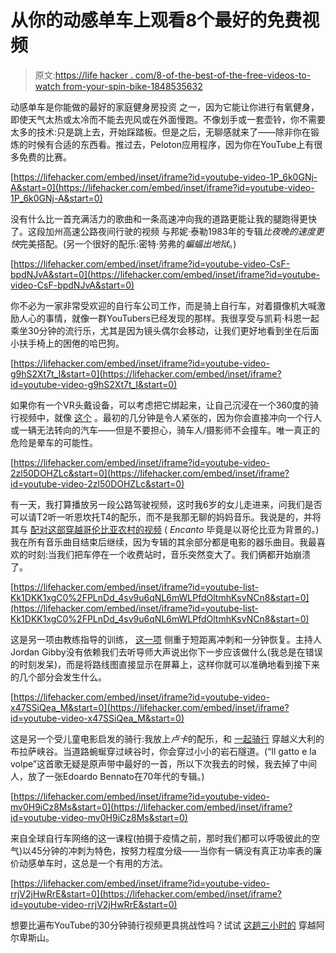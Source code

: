 # 从你的动感单车上观看8个最好的免费视频

> 原文:[https://life hacker . com/8-of-the-best-of-the-free-videos-to-watch from-your-spin-bike-1848535632](https://lifehacker.com/8-of-the-best-free-videos-to-watch-from-your-spin-bike-1848535632)

动感单车是你能做的最好的家庭健身房投资 之一，因为它能让你进行有氧健身，即使天气太热或太冷而不能去兜风或在外面慢跑。不像划手或一套壶铃，你不需要太多的技术:只是跳上去，开始踩踏板。但是之后，无聊感就来了——除非你在锻炼的时候有合适的东西看。推过去，Peloton应用程序，因为你在YouTube上有很多免费的比赛。

 [https://lifehacker.com/embed/inset/iframe?id=youtube-video-1P_6k0GNj-A&start=0](https://lifehacker.com/embed/inset/iframe?id=youtube-video-1P_6k0GNj-A&start=0) 

没有什么比一首充满活力的歌曲和一条高速冲向我的道路更能让我的腿跑得更快了。这段加州高速公路夜间行驶的视频 与邦妮·泰勒1983年的专辑*比夜晚的速度更快*完美搭配。(另一个很好的配乐:密特·劳弗的*蝙蝠出地狱*。)

 [https://lifehacker.com/embed/inset/iframe?id=youtube-video-CsF-bpdNJvA&start=0](https://lifehacker.com/embed/inset/iframe?id=youtube-video-CsF-bpdNJvA&start=0) 

你不必为一家非常受欢迎的自行车公司工作，而是骑上自行车，对着摄像机大喊激励人心的事情，就像一群YouTubers已经发现的那样。我很享受与凯莉·科恩一起乘坐30分钟的流行乐，尤其是因为镜头偶尔会移动，让我们更好地看到坐在后面小扶手椅上的困倦的哈巴狗。

 [https://lifehacker.com/embed/inset/iframe?id=youtube-video-g9hS2Xt7t_I&start=0](https://lifehacker.com/embed/inset/iframe?id=youtube-video-g9hS2Xt7t_I&start=0) 

如果你有一个VR头戴设备，可以考虑把它绑起来，让自己沉浸在一个360度的骑行视频中，就像 [这个](https://www.youtube.com/watch?v=g9hS2Xt7t_I) 。最初的几分钟是令人紧张的，因为你会直接冲向一个行人或一辆无法转向的汽车——但是不要担心，骑车人/摄影师不会撞车。唯一真正的危险是晕车的可能性。

 [https://lifehacker.com/embed/inset/iframe?id=youtube-video-2zl50DOHZLc&start=0](https://lifehacker.com/embed/inset/iframe?id=youtube-video-2zl50DOHZLc&start=0) 

有一天，我打算播放另一段公路驾驶视频，这时我6岁的女儿走进来，问我们是否可以请T2听一听恩坎托T4的配乐，而不是我那无聊的妈妈音乐。我说是的，并将其与 [配对这部穿越哥伦比亚农村的视频](https://www.youtube.com/watch?v=2zl50DOHZLc) ( *Encanto* 毕竟是以哥伦比亚为背景的。)我在所有音乐曲目结束后继续，因为专辑的其余部分都是电影的器乐曲目。我最喜欢的时刻:当我们把车停在一个收费站时，音乐突然变大了。我们俩都开始崩溃了。

 [https://lifehacker.com/embed/inset/iframe?id=youtube-list-Kk1DKK1xgC0%2FPLnDd_4sv9u6qNL6mWLPfdOltmhKsvNCn8&start=0](https://lifehacker.com/embed/inset/iframe?id=youtube-list-Kk1DKK1xgC0%2FPLnDd_4sv9u6qNL6mWLPfdOltmhKsvNCn8&start=0) 

这是另一项由教练指导的训练， [这一项](https://www.youtube.com/watch?v=Kk1DKK1xgC0&list=PLnDd_4sv9u6qNL6mWLPfdOltmhKsvNCn8&index=7) 侧重于短距离冲刺和一分钟恢复。主持人Jordan Gibby没有依赖我们去听导师大声说出你下一步应该做什么(我总是在错误的时刻发呆)，而是将路线图直接显示在屏幕上，这样你就可以准确地看到接下来的几个部分会发生什么。

 [https://lifehacker.com/embed/inset/iframe?id=youtube-video-x47SSiQea_M&start=0](https://lifehacker.com/embed/inset/iframe?id=youtube-video-x47SSiQea_M&start=0) 

这是另一个受儿童电影启发的骑行:我放上*卢卡*的配乐，和 [一起骑行](https://www.youtube.com/watch?v=x47SSiQea_M) 穿越义大利的布拉萨峡谷。当道路蜿蜒穿过峡谷时，你会穿过小小的岩石隧道。(“Il gatto e la volpe”这首歌无疑是原声带中最好的一首，所以下次我去的时候，我去掉了中间人，放了一张Edoardo Bennato在70年代的专辑。)

 [https://lifehacker.com/embed/inset/iframe?id=youtube-video-mv0H9iCz8Ms&start=0](https://lifehacker.com/embed/inset/iframe?id=youtube-video-mv0H9iCz8Ms&start=0) 

来自全球自行车网络的这一课程(拍摄于疫情之前，那时我们都可以呼吸彼此的空气)以45分钟的冲刺为特色，按努力程度分级——当你有一辆没有真正功率表的廉价动感单车时，这总是一个有用的方法。

 [https://lifehacker.com/embed/inset/iframe?id=youtube-video-rrjV2jHwRrE&start=0](https://lifehacker.com/embed/inset/iframe?id=youtube-video-rrjV2jHwRrE&start=0) 

想要比遍布YouTube的30分钟骑行视频更具挑战性吗？试试 [这趟三小时的](https://www.youtube.com/watch?v=rrjV2jHwRrE) 穿越阿尔卑斯山。